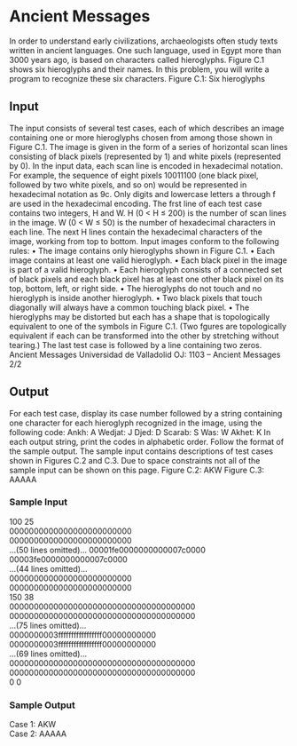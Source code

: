 # Ancient Messages

In order to understand early civilizations, archaeologists often study texts written in ancient languages.
One such language, used in Egypt more than 3000 years ago, is based on characters called hieroglyphs.
Figure C.1 shows six hieroglyphs and their names. In this problem, you will write a program to recognize
these six characters.
Figure C.1: Six hieroglyphs

## Input

The input consists of several test cases, each of which describes an image containing one or more
hieroglyphs chosen from among those shown in Figure C.1. The image is given in the form of a series
of horizontal scan lines consisting of black pixels (represented by 1) and white pixels (represented by
0). In the input data, each scan line is encoded in hexadecimal notation. For example, the sequence of
eight pixels 10011100 (one black pixel, followed by two white pixels, and so on) would be represented in
hexadecimal notation as 9c. Only digits and lowercase letters a through f are used in the hexadecimal
encoding. The frst line of each test case contains two integers, H and W. H (0 < H ≤ 200) is the
number of scan lines in the image. W (0 < W ≤ 50) is the number of hexadecimal characters in each
line. The next H lines contain the hexadecimal characters of the image, working from top to bottom.
Input images conform to the following rules:
• The image contains only hieroglyphs shown in Figure C.1.
• Each image contains at least one valid hieroglyph.
• Each black pixel in the image is part of a valid hieroglyph.
• Each hieroglyph consists of a connected set of black pixels and each black pixel has at least one
other black pixel on its top, bottom, left, or right side.
• The hieroglyphs do not touch and no hieroglyph is inside another hieroglyph.
• Two black pixels that touch diagonally will always have a common touching black pixel.
• The hieroglyphs may be distorted but each has a shape that is topologically equivalent to one of
the symbols in Figure C.1. (Two fgures are topologically equivalent if each can be transformed
into the other by stretching without tearing.)
The last test case is followed by a line containing two zeros.
Ancient Messages
Universidad de Valladolid OJ: 1103 – Ancient Messages 2/2

## Output

For each test case, display its case number followed by a string containing one character for each
hieroglyph recognized in the image, using the following code:
Ankh: A
Wedjat: J
Djed: D
Scarab: S
Was: W
Akhet: K
In each output string, print the codes in alphabetic order. Follow the format of the sample output.
The sample input contains descriptions of test cases shown in Figures C.2 and C.3. Due to space
constraints not all of the sample input can be shown on this page.
Figure C.2: AKW Figure C.3: AAAAA

### Sample Input

100 25  
0000000000000000000000000  
0000000000000000000000000  
...(50 lines omitted)...
00001fe0000000000007c0000  
00003fe0000000000007c0000  
...(44 lines omitted)...  
0000000000000000000000000  
0000000000000000000000000  
150 38  
00000000000000000000000000000000000000  
00000000000000000000000000000000000000  
...(75 lines omitted)...  
0000000003fffffffffffffffff00000000000  
0000000003fffffffffffffffff00000000000  
...(69 lines omitted)...  
00000000000000000000000000000000000000  
00000000000000000000000000000000000000  
0 0

### Sample Output

Case 1: AKW  
Case 2: AAAAA
